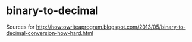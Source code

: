 binary-to-decimal
=================

Sources for http://howtowriteaprogram.blogspot.com/2013/05/binary-to-decimal-conversion-how-hard.html
